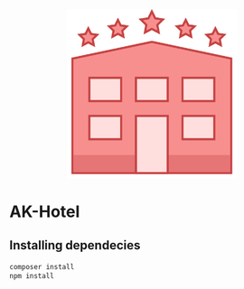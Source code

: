 <p align="center"><img src="/public/img/logo.png" width="300"></p>

# AK-Hotel

## Installing dependecies

```
composer install
npm install
```
